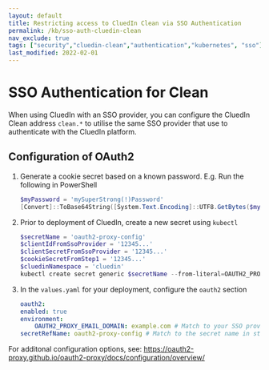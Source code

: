 ```yaml
---
layout: default
title: Restricting access to CluedIn Clean via SSO Authentication
permalink: /kb/sso-auth-cluedin-clean
nav_exclude: true
tags: ["security","cluedin-clean","authentication","kubernetes", "sso"]
last_modified: 2022-02-01
---
```


# SSO Authentication for Clean

When using CluedIn with an SSO provider, you can configure the CluedIn Clean address `clean.*` to utilise the same SSO provider
that use to authenticate with the CluedIn platform.

## Configuration of OAuth2

1. Generate a cookie secret based on a known password. E.g. Run the following in PowerShell
    ```PowerShell
    $myPassword = 'mySuperStrong(!)Password'
    [Convert]::ToBase64String([System.Text.Encoding]::UTF8.GetBytes($myPassword)).Replace("+","-").Replace("/","_")
    ```
1. Prior to deployment of CluedIn, create a new secret using `kubectl`
    ```PowerShell
    $secretName = 'oauth2-proxy-config'
    $clientIdFromSsoProvider = '12345...'
    $clientSecretFromSsoProvider = '12345...'
    $cookieSecretFromStep1 = '12345...'
    $cluedinNamespace = 'cluedin'
    kubectl create secret generic $secretName --from-literal=OAUTH2_PROXY_CLIENT_ID=$clientIdFromSsoProvider --from-literal=OAUTH2_PROXY_CLIENT_SECRET=$clientSecretFromSsoProvider --from-literal=OAUTH2_PROXY_COOKIE_SECRET=$cookieSecretFromStep1 -n $cluedinNamespace
    ```
1. In the `values.yaml` for your deployment, configure the `oauth2` section
    ```yaml
    oauth2:
    enabled: true
    environment:
        OAUTH2_PROXY_EMAIL_DOMAIN: example.com # Match to your SSO provider domain
    secretRefName: oauth2-proxy-config # Match to the secret name in step 2
    ```

For additonal configuration options, see: https://oauth2-proxy.github.io/oauth2-proxy/docs/configuration/overview/